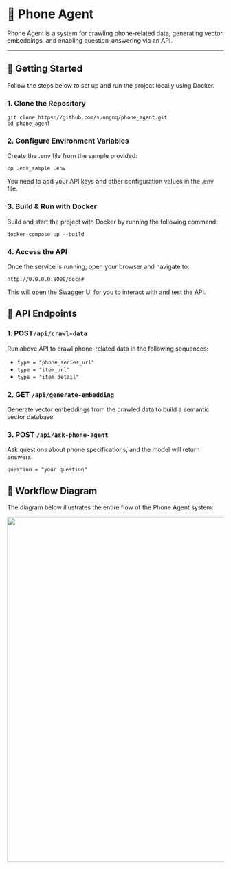 # 📱 Phone Agent

Phone Agent is a system for crawling phone-related data, generating vector embeddings, and enabling question-answering via an API.

---

## 🚀 Getting Started

Follow the steps below to set up and run the project locally using Docker.

### 1. Clone the Repository

```
git clone https://github.com/suongnq/phone_agent.git
cd phone_agent 
```

### 2. Configure Environment Variables
Create the .env file from the sample provided:
```
cp .env_sample .env
```
You need to add your API keys and other configuration values in the .env file.

### 3.  Build & Run with Docker
Build and start the project with Docker by running the following command:
```
docker-compose up --build
```

### 4. Access the API
Once the service is running, open your browser and navigate to:
```
http://0.0.0.0:8000/docs#
 ```
This will open the Swagger UI for you to interact with and test the API.

## 🧪 API Endpoints
### 1. POST```/api/crawl-data```
Run above API to crawl phone-related data in the following sequences:
- ```type = "phone_series_url"```
- ```type = "item_url"```
- ```type = "item_detail"```

### 2. GET ```/api/generate-embedding```
 Generate vector embeddings from the crawled data to build a semantic vector database.

### 3. POST ```/api/ask-phone-agent```
Ask questions about phone specifications, and the model will return answers.

```question = "your question"```

## 🔁 Workflow Diagram
The diagram below illustrates the entire flow of the Phone Agent system:

<img src="https://raw.githubusercontent.com/suongnq/phone_agent/main/app/workflows/phone_agent_flow.png" width="800"/>

